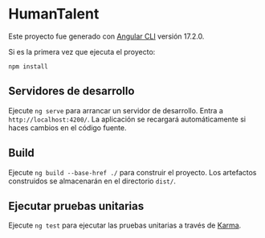 # HumanTalent

Este proyecto fue generado con [Angular CLI](https://github.com/angular/angular-cli) versión 17.2.0.

Si es la primera vez que ejecuta el proyecto:

~~~
npm install
~~~

## Servidores de desarrollo

Ejecute `ng serve` para arrancar un servidor de desarrollo. Entra a `http://localhost:4200/`. La aplicación se recargará automáticamente si haces cambios en el código fuente.

## Build

Ejecute `ng build --base-href ./` para construir el proyecto. Los artefactos construidos se almacenarán en el directorio `dist/`.

## Ejecutar pruebas unitarias

Ejecute `ng test` para ejecutar las pruebas unitarias  a través de [Karma](https://karma-runner.github.io).

